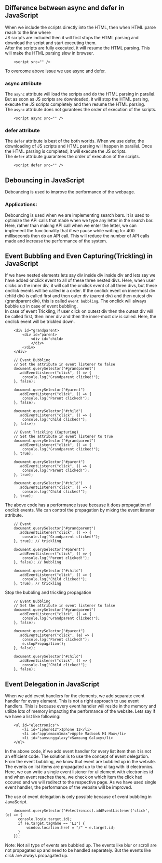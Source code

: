 ## Difference between async and defer in JavaScript

When we include the scripts directly into the HTML, then when HTML parse reach to the line where <br>
JS scripts are included then it will first stops the HTML parsing and download the script and start executing them. <br>
After the scripts are fully executed, it will resume the HTML parsing. This will make the HTML parsing slow in browser.
```
    <script src="" />
```

To overcome above issue we use async and defer.

### async attribute
The `async` attribute will load the scripts and do the HTML parsing in parallel. But as soon as JS scripts are downloaded,
it will stop the HTML parsing, execute the JS scripts completely and then resume the HTML parsing. <br>
The `async` attribute does not gurantees the order of execution of the scripts.
```
    <script async src="" />
```

### defer attribute
The `defer` attribute is best of the both worlds. When we use defer, the downloading of JS scripts and HTML parsing will 
happen in parallel. Once the HTML parsing is completed, it will execute the JS scripts. <br>
The `defer` attribute guarantees the order of execution of the scripts.
```
    <script defer src="" />
```


## Debouncing in JavaScript
Debouncing is used to improve the performance of the webpage.

### Applications:

Debouncing is used when we are implementing search bars. It is used to optimize the API calls that made when we type any letter in
the search bar. Here, rather than making API call when we enter the letter, we can implement the functionality that if we pause
while writing for 400 milliseconds then do an API call. This will reduce the number of API calls made and increase the performance
of the system.


## Event Bubbling and Even Capturing(Trickling) in JavaScript

If we have nested elements lets say div inside div inside div and lets say we have added onclick event to all of these three nested
divs. Here, when user clicks on the inner div, it will call the onclick event of all three divs, but these onclick events will be 
called in a order. If the onclick event on innermost div (child div) is called first and then outer div (parent div) and then outest 
div (grandparent div), this is called `event bubbling`. The onclick will always bubble up in case of event bubbling. <br>
In case of event Trickling, if user click on outest div then the outest div will be called first, then inner div and then the inner-most
div is called. Here, the onclick event will be trickled down.
```
    <div id="grandparent>
        <div id="parent>
            <div id="child>
            </div>
        </div>
    </div>
```

```
    // Event Bubbling
    // Set the attribute in event listener to false
    document.querySelector("#grandparent")
      .addEventListener("click", () => {
        console.log("Grandparent clicked!");
    }, false);

    document.querySelector("#parent")
      .addEventListener("click", () => {
        console.log("Parent clicked!");
    }, false);

    document.querySelector("#child")
      .addEventListener("click", () => {
        console.log("Child clicked!");
    }, false);
```

```
    // Event Trickling (Capturing)
    // Set the attribute in event listener to true
    document.querySelector("#grandparent")
      .addEventListener("click", () => {
        console.log("Grandparent clicked!");
    }, true);

    document.querySelector("#parent")
      .addEventListener("click", () => {
        console.log("Parent clicked!");
    }, true);

    document.querySelector("#child")
      .addEventListener("click", () => {
        console.log("Child clicked!");
    }, true);
```

The above code has a performance issue because it does propagation of onclick events. We can control the propagation by
mixing the event listener attribute.

```
    // Event 
    document.querySelector("#grandparent")
      .addEventListener("click", () => {
        console.log("Grandparent clicked!");
    }, true); // trickling

    document.querySelector("#parent")
      .addEventListener("click", () => {
        console.log("Parent clicked!");
    }, false); // bubbling

    document.querySelector("#child")
      .addEventListener("click", () => {
        console.log("Child clicked!");
    }, true); // trickling
```

Stop the bubbling and trickling propagation

```
    // Event Bubbling
    // Set the attribute in event listener to false
    document.querySelector("#grandparent")
      .addEventListener("click", () => {
        console.log("Grandparent clicked!");
    }, false);

    document.querySelector("#parent")
      .addEventListener("click", (e) => {
        console.log("Parent clicked!");
        e.stopPropagation();
    }, false);

    document.querySelector("#child")
      .addEventListener("click", () => {
        console.log("Child clicked!");
    }, false);
```


## Event Delegation in JavaScript

When we add event handlers for the elements, we add separate event handler for every element. This is not a right
approach to use event handlers. This is because every event handler will reside in the memory and utilize lots of
memory impacting the performance of the website.
Lets say if we have a list like following:
```
    <ul id="electronics">
        <li id="iphone12">Iphone 12</li>
        <li id="applemacm1max">Apple Macbook M1 Max</li>
        <li id="samsunggalaxy">Samsung Galaxy</li>
    </ul>
```

In the above code, if we add event handler for every list item then it is not an efficient code.
The solution is to use the concept of event delegation. From the event bubbling, we know that event are bubbled up
in the website. The events on list items are propagated up to the ul tag with id electronics. Here, we can write a
single event listener for ul element with electronics id and when event reaches there, we check on which item the 
click had occured and we will redirect to the respective page. As we have used single event handler, the performance
of the website will be improved.

The use of event delegation is only possible because of event bubbling in JavaScript.
```
    document.querySelector("#electronics).addEventListener('click', (e) => {
      console.log(e.target.id);
      if (e.target.tagName == 'LI') {
          window.location.href = "/" + e.target.id;
      }
    });
```

Note: Not all type of events are bubbled up. The events like blur or scroll are not propagated up and need to be handled
separately. But the events like click are always propagated up.
